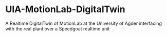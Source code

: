 # UIA-MotionLab-DigitalTwin
A Realtime DigitalTwin of MotionLab at the University of Agder interfacing with the real plant over a Speedgoat realtime unit
